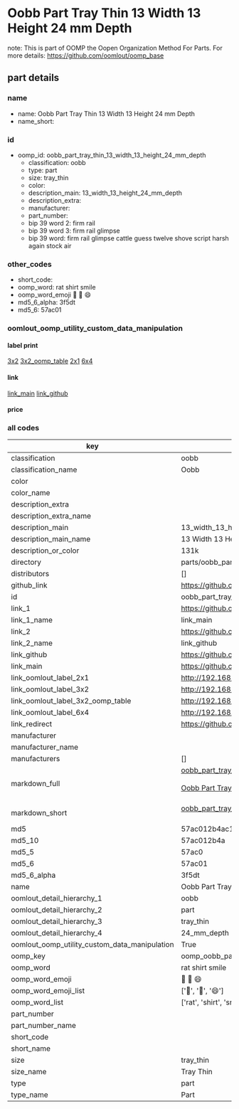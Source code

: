 # Oobb Part Tray Thin 13 Width 13 Height 24 mm Depth  

note: This is part of OOMP the Oopen Organization Method For Parts. For more details: https://github.com/oomlout/oomp_base

##  part details
  







### name
* name: Oobb Part Tray Thin 13 Width 13 Height 24 mm Depth
* name_short: 
### id
* oomp_id: oobb_part_tray_thin_13_width_13_height_24_mm_depth
  * classification: oobb
  * type: part
  * size: tray_thin
  * color: 
  * description_main: 13_width_13_height_24_mm_depth
  * description_extra: 
  * manufacturer: 
  * part_number: 
  * bip 39 word 2: firm rail
  * bip 39 word 3: firm rail glimpse
  * bip 39 word: firm rail glimpse cattle guess twelve shove script harsh again stock air

### other_codes
* short_code: 
* oomp_word: rat shirt smile
* oomp_word_emoji :rat: :shirt: :smile:
* md5_6_alpha: 3f5dt
* md5_6: 57ac01






### oomlout_oomp_utility_custom_data_manipulation
#### label print
[3x2](http://192.168.1.245:1112/?label=oomp%203f5dt)
[3x2_oomp_table](http://192.168.1.108:1112/?label=oomp%203f5dt)
[2x1](http://192.168.1.242:1112/?label=oomp%203f5dt)
[6x4](http://192.168.1.55:1112/?label=oomp%203f5dt)    

#### link

[link_main](https://github.com/oomlout/oomlout_oomp_version_1_messy/tree/main/parts/oobb_part_tray_thin_13_width_13_height_24_mm_depth) [link_github](https://github.com/oomlout/oomlout_oomp_version_1_messy/tree/main/parts/oobb_part_tray_thin_13_width_13_height_24_mm_depth)                             

#### price







### all codes 
| key | value |  
| --- | --- |  
| classification | oobb |  
| classification_name | Oobb |  
| color |  |  
| color_name |  |  
| description_extra |  |  
| description_extra_name |  |  
| description_main | 13_width_13_height_24_mm_depth |  
| description_main_name | 13 Width 13 Height 24 mm Depth |  
| description_or_color | 131k |  
| directory | parts/oobb_part_tray_thin_13_width_13_height_24_mm_depth |  
| distributors | [] |  
| github_link | https://github.com/oomlout/oomlout_oomp_part_src/tree/main/parts/oobb_part_tray_thin_13_width_13_height_24_mm_depth |  
| id | oobb_part_tray_thin_13_width_13_height_24_mm_depth |  
| link_1 | https://github.com/oomlout/oomlout_oomp_version_1_messy/tree/main/parts/oobb_part_tray_thin_13_width_13_height_24_mm_depth |  
| link_1_name | link_main |  
| link_2 | https://github.com/oomlout/oomlout_oomp_version_1_messy/tree/main/parts/oobb_part_tray_thin_13_width_13_height_24_mm_depth |  
| link_2_name | link_github |  
| link_github | https://github.com/oomlout/oomlout_oomp_version_1_messy/tree/main/parts/oobb_part_tray_thin_13_width_13_height_24_mm_depth |  
| link_main | https://github.com/oomlout/oomlout_oomp_version_1_messy/tree/main/parts/oobb_part_tray_thin_13_width_13_height_24_mm_depth |  
| link_oomlout_label_2x1 | http://192.168.1.242:1112/?label=oomp%203f5dt |  
| link_oomlout_label_3x2 | http://192.168.1.245:1112/?label=oomp%203f5dt |  
| link_oomlout_label_3x2_oomp_table | http://192.168.1.108:1112/?label=oomp%203f5dt |  
| link_oomlout_label_6x4 | http://192.168.1.55:1112/?label=oomp%203f5dt |  
| link_redirect | https://github.com/oomlout/oomlout_oomp_version_1_messy/tree/main/parts/oobb_part_tray_thin_13_width_13_height_24_mm_depth |  
| manufacturer |  |  
| manufacturer_name |  |  
| manufacturers | [] |  
| markdown_full | [oobb_part_tray_thin_13_width_13_height_24_mm_depth](none)<br>[](none)<br>[Oobb Part Tray Thin 13 Width 13 Height 24 Mm Depth](none)<br><br> |  
| markdown_short | [oobb_part_tray_thin_13_width_13_height_24_mm_depth](none)<br><br> |  
| md5 | 57ac012b4ac1b8e3ac33b244c66c3aba |  
| md5_10 | 57ac012b4a |  
| md5_5 | 57ac0 |  
| md5_6 | 57ac01 |  
| md5_6_alpha | 3f5dt |  
| name | Oobb Part Tray Thin 13 Width 13 Height 24 mm Depth |  
| oomlout_detail_hierarchy_1 | oobb |  
| oomlout_detail_hierarchy_2 | part |  
| oomlout_detail_hierarchy_3 | tray_thin |  
| oomlout_detail_hierarchy_4 | 24_mm_depth |  
| oomlout_oomp_utility_custom_data_manipulation | True |  
| oomp_key | oomp_oobb_part_tray_thin_13_width_13_height_24_mm_depth |  
| oomp_word | rat shirt smile |  
| oomp_word_emoji | :rat: :shirt: :smile: |  
| oomp_word_emoji_list | [':rat:', ':shirt:', ':smile:'] |  
| oomp_word_list | ['rat', 'shirt', 'smile'] |  
| part_number |  |  
| part_number_name |  |  
| short_code |  |  
| short_name |  |  
| size | tray_thin |  
| size_name | Tray Thin |  
| type | part |  
| type_name | Part |  
